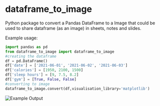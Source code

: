 # dataframe_to_image
Python package to convert a Pandas DataFrame to a Image that could be used to share dataframe (as an image) in sheets, notes and slides.


Example usage:

```python
import pandas as pd
from dataframe_to_image import dataframe_to_image
#creating the dataframe
df = pd.DataFrame()
df['date'] = ['2021-06-01', '2021-06-02', '2021-06-03']
df['calories'] = [1950, 2100, 1500]
df['sleep hours'] = [9, 7.5, 8.2]
df['gym'] = [True, False, False]
#converting to image
dataframe_to_image.convert(df,visualisation_library='matplotlib')
```
![Example Output](../main/images/example.png)
